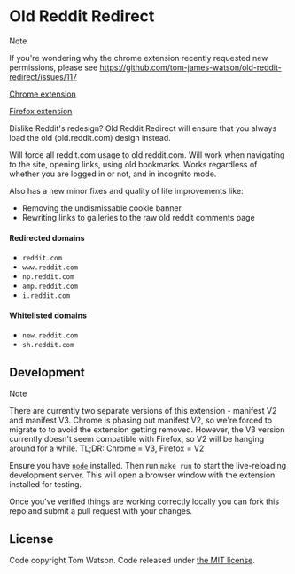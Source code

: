 # Old Reddit Redirect

> [!NOTE]  
> If you're wondering why the chrome extension recently requested new permissions, please see https://github.com/tom-james-watson/old-reddit-redirect/issues/117

[Chrome extension](https://chrome.google.com/webstore/detail/old-reddit-redirect/dneaehbmnbhcippjikoajpoabadpodje)

[Firefox extension](https://addons.mozilla.org/firefox/addon/old-reddit-redirect)

Dislike Reddit's redesign? Old Reddit Redirect will ensure that you always load the old (old.reddit.com) design instead.

Will force all reddit.com usage to old.reddit.com. Will work when navigating to the site, opening links, using old bookmarks. Works regardless of whether you are logged in or not, and in incognito mode.

Also has a new minor fixes and quality of life improvements like:

- Removing the undismissable cookie banner
- Rewriting links to galleries to the raw old reddit comments page

#### Redirected domains

- `reddit.com`
- `www.reddit.com`
- `np.reddit.com`
- `amp.reddit.com`
- `i.reddit.com`

#### Whitelisted domains

- `new.reddit.com`
- `sh.reddit.com`

## Development

> [!NOTE]  
> There are currently two separate versions of this extension - manifest V2 and manifest V3.
> Chrome is phasing out manifest V2, so we're forced to migrate to to avoid the extension getting removed. However, the V3 version currently doesn't seem compatible with Firefox, so V2 will be hanging around for a while.
> TL;DR: Chrome = V3, Firefox = V2

Ensure you have [`node`](https://nodejs.org/en) installed. Then run `make run` to start the live-reloading development server. This will open a browser window with the extension installed for testing.

Once you've verified things are working correctly locally you can fork this repo and submit a pull request with your changes.

## License

Code copyright Tom Watson. Code released under [the MIT license](LICENSE.txt).
